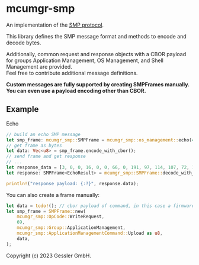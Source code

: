 # mcumgr-smp
An implementation of the 
[SMP protocol](https://docs.zephyrproject.org/latest/services/device_mgmt/smp_protocol.html).  

This library defines the SMP message format and methods to encode and decode bytes.

Additionally, common request and response objects with a CBOR payload for groups
Application Management, OS Management, and Shell Management are provided.  
Feel free to contribute additional message definitions.

**Custom messages are fully supported by creating SMPFrames manually.
You can even use a payload encoding other than CBOR.**

## Example
Echo
```rust
// build an echo SMP message
let smp_frame: mcumgr_smp::SMPFrame = mcumgr_smp::os_management::echo(42, "Hello World");
// get frame as bytes
let data: Vec<u8> = smp_frame.encode_with_cbor();
// send frame and get response
// ...
let response_data = [3, 0, 0, 16, 0, 0, 66, 0, 191, 97, 114, 107, 72, 101, 108, 108, 111, 32, 87, 111, 114, 108, 100, 255];
let response: SMPFrame<EchoResult> = mcumgr_smp::SMPFrame::decode_with_cbor(&response_data).expect("decoding error");

println!("response payload: {:?}", response.data);
```

You can also create a frame manually:
```rust
let data = todo!(); // cbor payload of command, in this case a firmware chunk
let smp_frame = SMPFrame::new(
    mcumgr_smp::OpCode::WriteRequest,
    69,
    mcumgr_smp::Group::ApplicationManagement,
    mcumgr_smp::ApplicationManagementCommand::Upload as u8,
    data,
);
```




Copyright (c) 2023 Gessler GmbH.